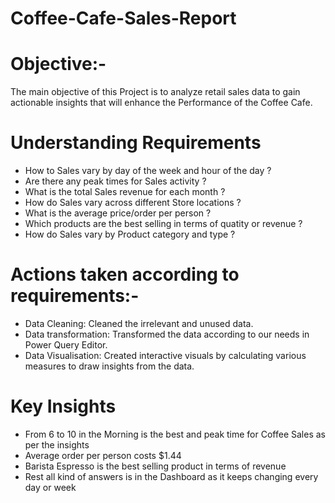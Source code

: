 # Coffee-Cafe-Sales-Report

# Objective:-
The main objective of this Project is to analyze retail sales data to gain actionable insights that will enhance the Performance of the Coffee Cafe.

# Understanding Requirements
* How to Sales vary by day of the week and hour of the day ?
* Are there any peak times for Sales activity ?
* What is the total Sales revenue for each month ?
* How do Sales vary across different Store locations ?
* What is the average price/order per person ?
* Which products are the best selling in terms of quatity or revenue ?
* How do Sales vary by Product category and type ?

# Actions taken according to requirements:-
* Data Cleaning: Cleaned the irrelevant and unused data.
* Data transformation: Transformed the data according to our needs in Power Query Editor.
* Data Visualisation: Created interactive visuals by calculating various measures to draw insights from the data.

# Key Insights
* From 6 to 10 in the Morning is the best and peak time for Coffee Sales as per the insights
* Average order per person costs $1.44
* Barista Espresso is the best selling product in terms of revenue
* Rest all kind of answers is in the Dashboard as it keeps changing every day or week